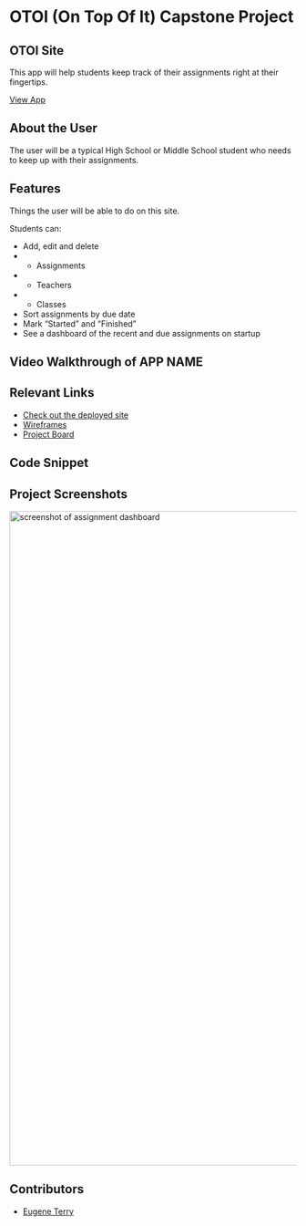 # OTOI (On Top Of It) Capstone Project
## OTOI Site  <!--[![Netlify Status](https://api.netlify.com)](https://app.netlify.com)-->
<!-- update the netlify badge above with your own badge that you can find at netlify under settings/general#status-badges -->

This app will help students keep track of their assignments right at their fingertips.

 [View App](#your-link)

## About the User <!-- This is a scaled down user persona -->
The user will be a typical High School or Middle School student who needs to keep up with their assignments.

## Features <!-- List your app features using bullets! Do NOT use a paragraph. No one will read that! -->
Things the user will be able to do on this site.

Students can: 
- Add, edit and delete
- - Assignments
- - Teachers
- - Classes 
- Sort assignments by due date
- Mark “Started” and “Finished”
- See a dashboard of the recent and due assignments on startup


## Video Walkthrough of APP NAME <!-- A loom link is sufficient -->


## Relevant Links <!-- Link to all the things that are required outside of the ones that have their own section -->
- [Check out the deployed site](#your-link)
- [Wireframes](https://docs.google.com/presentation/d/e/2PACX-1vThbiRFh2HmzLuLWmL7uvfM7K7FYaR2n5fgEVt0-Z6wWaqvOSiSDklQAJ6d-Ca9MCL1Yst3UmrJhf-z/pub?start=false&loop=false&delayms=3000)
- [Project Board](https://dbdiagram.io/d/612ec5de825b5b0146ed7acd)

## Code Snippet <!-- OPTIONAL, but doesn't hurt -->
<PLACE CODE SNIPPET HERE>

## Project Screenshots <!-- These can be inside of your project. Look at the repos from class and see how the images are included in the readme -->
<img width="1148" alt="screenshot of assignment dashboard" src="your-link.png"> 

## Contributors
- [Eugene Terry](https://github.com/EugeneTerry)
